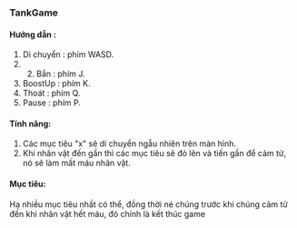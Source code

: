 ### TankGame
#### Hướng dẫn :
1. Di chuyển : phím WASD.
2. 2. Bắn : phím J.
3. BoostUp : phím K.
4. Thoát : phím Q.
5. Pause : phím P.
#### Tính năng:
1. Các mục tiêu "x" sẽ di chuyển ngẫu nhiên trên màn hình.
2. Khi nhân vật đến gần thì các mục tiêu sẽ đỏ lên và tiến gần để cảm tử, nó sẽ làm mất máu nhân vật.
#### Mục tiêu:
Hạ nhiều mục tiêu nhất có thể, đồng thời né chúng trước khi chúng cảm tử đến khi nhân vật hết máu, đó chính là kết thúc game

